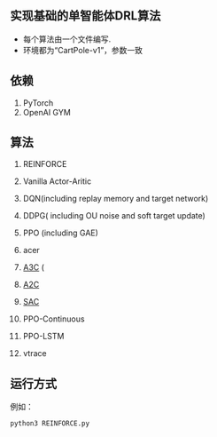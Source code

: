 ## 实现基础的单智能体DRL算法

- 每个算法由一个文件编写.
- 环境都为“CartPole-v1”，参数一致


## 依赖
1. PyTorch
2. OpenAI GYM


## 算法
1. REINFORCE
2. Vanilla Actor-Aritic
3. DQN(including replay memory and target network)
4. DDPG( including OU noise and soft target update)
5. PPO (including GAE)
6. acer

7. [A3C](https://github.com/seungeunrho/minimalRL/blob/master/a3c.py) ( 
9.  [A2C](https://github.com/seungeunrho/minimalRL/blob/master/a2c.py)  
10. [SAC](https://github.com/seungeunrho/minimalRL/blob/master/sac.py)  
11. PPO-Continuous 
12. PPO-LSTM
13. vtrace



## 运行方式
例如： 
```bash  
python3 REINFORCE.py 
```
